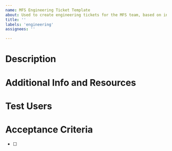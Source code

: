 ```yaml
---
name: MFS Engineering Ticket Template
about: Used to create engineering tickets for the MFS team, based on input provided in #267
title: ''
labels: 'engineering'
assignees: ''

---
```


# Description
<!--_**Required.** This should be a clear description of the problem or issue. If it's a bug, it should contain steps to reproduce; if it's product work, a general description is fine._-->


# Additional Info and Resources
<!--_Always attempt to include additional information.  This could include screenshots, log snippets, links to applicable code files, and/or articles/websites that have relevant info on the issue. If the request involves UI/UX links to desired designs (figma) is super helpful. If there is no additional information, remove this section._-->

# Test Users
<!--_If the desired outcome requires a specific use case, and we have test users that fit that use case list those. If not applicable, remove this section._-->

# Acceptance Criteria
- [ ] 
<!--_**Required.**This shoudl specifically list what we want the output to be._ -->
